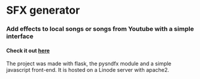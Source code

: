 # SFX generator

### Add effects to local songs or songs from Youtube with a simple interface

#### Check it out [here](http://sfxgen.com)

The project was made with flask, the pysndfx module and a simple javascript front-end.
It is hosted on a Linode server with apache2.


